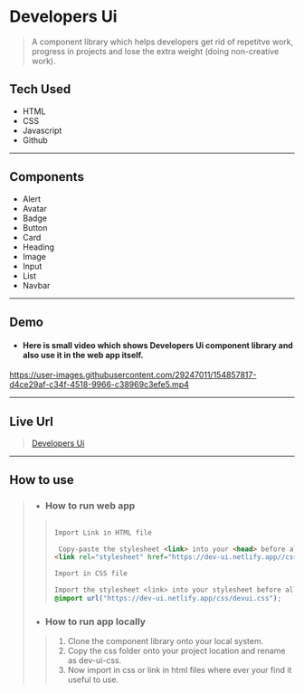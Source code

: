 # Developers Ui
> A component library which helps developers get rid of repetitve work, progress in projects and lose the extra weight (doing non-creative work).

## Tech Used
- HTML
- CSS
- Javascript
- Github 
----
## Components
- Alert
- Avatar
- Badge
- Button
- Card 
- Heading
- Image
- Input
- List
- Navbar
----
## Demo

-  #### Here is small video which shows Developers Ui component library and also use it in the web app itself.
https://user-images.githubusercontent.com/29247011/154857817-d4ce29af-c34f-4518-9966-c38969c3efe5.mp4

----
## Live Url
> [Developers Ui](https://dev-ui.netlify.app/)
----

## How to use 
>  - ### How to run web app
> 
>>
>> ``` html
>>
>> Import Link in HTML file
>>
>>  Copy-paste the stylesheet <link> into your <head> before all other stylesheets to load our CSS.
>> <link rel="stylesheet" href="https://dev-ui.netlify.app//css/devui.css">
>> ```
>> ``` css
>> Import in CSS file
>>
>> Import the stylesheet <link> into your stylesheet before all other styles to load our CSS.
>> @import url("https://dev-ui.netlify.app/css/devui.css");
>>
>> ```
>>
 > - ### How to run app locally
>> 1.  Clone the component library onto your local system.
>> 2.  Copy the css folder onto your project location and rename as dev-ui-css.
>> 3.  Now import in css or link in html files where ever your find it useful to use.
>>
>
